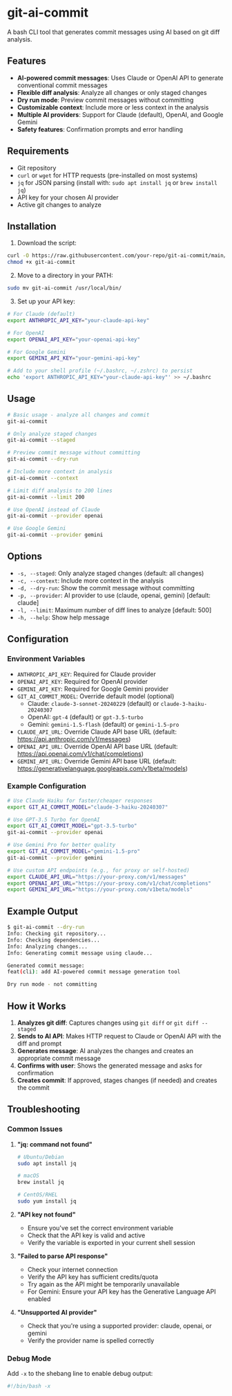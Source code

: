 # git-ai-commit

A bash CLI tool that generates commit messages using AI based on git diff analysis.

## Features

- **AI-powered commit messages**: Uses Claude or OpenAI API to generate conventional commit messages
- **Flexible diff analysis**: Analyze all changes or only staged changes
- **Dry run mode**: Preview commit messages without committing
- **Customizable context**: Include more or less context in the analysis
- **Multiple AI providers**: Support for Claude (default), OpenAI, and Google Gemini
- **Safety features**: Confirmation prompts and error handling

## Requirements

- Git repository
- `curl` or `wget` for HTTP requests (pre-installed on most systems)
- `jq` for JSON parsing (install with: `sudo apt install jq` or `brew install jq`)
- API key for your chosen AI provider
- Active git changes to analyze

## Installation

1. Download the script:
```bash
curl -O https://raw.githubusercontent.com/your-repo/git-ai-commit/main/git-ai-commit
chmod +x git-ai-commit
```

2. Move to a directory in your PATH:
```bash
sudo mv git-ai-commit /usr/local/bin/
```

3. Set up your API key:
```bash
# For Claude (default)
export ANTHROPIC_API_KEY="your-claude-api-key"

# For OpenAI
export OPENAI_API_KEY="your-openai-api-key"

# For Google Gemini
export GEMINI_API_KEY="your-gemini-api-key"

# Add to your shell profile (~/.bashrc, ~/.zshrc) to persist
echo 'export ANTHROPIC_API_KEY="your-claude-api-key"' >> ~/.bashrc
```

## Usage

```bash
# Basic usage - analyze all changes and commit
git-ai-commit

# Only analyze staged changes
git-ai-commit --staged

# Preview commit message without committing
git-ai-commit --dry-run

# Include more context in analysis
git-ai-commit --context

# Limit diff analysis to 200 lines
git-ai-commit --limit 200

# Use OpenAI instead of Claude
git-ai-commit --provider openai

# Use Google Gemini
git-ai-commit --provider gemini
```

## Options

- `-s, --staged`: Only analyze staged changes (default: all changes)
- `-c, --context`: Include more context in the analysis
- `-d, --dry-run`: Show the commit message without committing
- `-p, --provider`: AI provider to use (claude, openai, gemini) [default: claude]
- `-l, --limit`: Maximum number of diff lines to analyze [default: 500]
- `-h, --help`: Show help message

## Configuration

### Environment Variables

- `ANTHROPIC_API_KEY`: Required for Claude provider
- `OPENAI_API_KEY`: Required for OpenAI provider  
- `GEMINI_API_KEY`: Required for Google Gemini provider
- `GIT_AI_COMMIT_MODEL`: Override default model (optional)
  - Claude: `claude-3-sonnet-20240229` (default) or `claude-3-haiku-20240307`
  - OpenAI: `gpt-4` (default) or `gpt-3.5-turbo`
  - Gemini: `gemini-1.5-flash` (default) or `gemini-1.5-pro`
- `CLAUDE_API_URL`: Override Claude API base URL (default: https://api.anthropic.com/v1/messages)
- `OPENAI_API_URL`: Override OpenAI API base URL (default: https://api.openai.com/v1/chat/completions)
- `GEMINI_API_URL`: Override Gemini API base URL (default: https://generativelanguage.googleapis.com/v1beta/models)

### Example Configuration

```bash
# Use Claude Haiku for faster/cheaper responses
export GIT_AI_COMMIT_MODEL="claude-3-haiku-20240307"

# Use GPT-3.5 Turbo for OpenAI
export GIT_AI_COMMIT_MODEL="gpt-3.5-turbo"
git-ai-commit --provider openai

# Use Gemini Pro for better quality
export GIT_AI_COMMIT_MODEL="gemini-1.5-pro"
git-ai-commit --provider gemini

# Use custom API endpoints (e.g., for proxy or self-hosted)
export CLAUDE_API_URL="https://your-proxy.com/v1/messages"
export OPENAI_API_URL="https://your-proxy.com/v1/chat/completions"
export GEMINI_API_URL="https://your-proxy.com/v1beta/models"
```

## Example Output

```bash
$ git-ai-commit --dry-run
Info: Checking git repository...
Info: Checking dependencies...
Info: Analyzing changes...
Info: Generating commit message using claude...

Generated commit message:
feat(cli): add AI-powered commit message generation tool

Dry run mode - not committing
```

## How it Works

1. **Analyzes git diff**: Captures changes using `git diff` or `git diff --staged`
2. **Sends to AI API**: Makes HTTP request to Claude or OpenAI API with the diff and prompt
3. **Generates message**: AI analyzes the changes and creates an appropriate commit message
4. **Confirms with user**: Shows the generated message and asks for confirmation
5. **Creates commit**: If approved, stages changes (if needed) and creates the commit

## Troubleshooting

### Common Issues

1. **"jq: command not found"**
   ```bash
   # Ubuntu/Debian
   sudo apt install jq
   
   # macOS
   brew install jq
   
   # CentOS/RHEL
   sudo yum install jq
   ```

2. **"API key not found"**
   - Ensure you've set the correct environment variable
   - Check that the API key is valid and active
   - Verify the variable is exported in your current shell session

3. **"Failed to parse API response"**
   - Check your internet connection
   - Verify the API key has sufficient credits/quota
   - Try again as the API might be temporarily unavailable
   - For Gemini: Ensure your API key has the Generative Language API enabled

4. **"Unsupported AI provider"**
   - Check that you're using a supported provider: claude, openai, or gemini
   - Verify the provider name is spelled correctly

### Debug Mode

Add `-x` to the shebang line to enable debug output:
```bash
#!/bin/bash -x
```